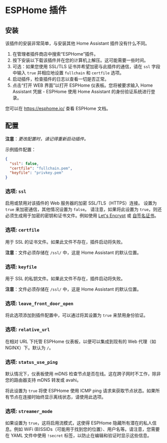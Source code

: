 # ESPHome 插件
## 安装

该插件的安装非常简单，与安装其他 Home Assistant 插件没有什么不同。

1. 在管理者插件商店中搜索“ESPHome”插件。
2. 按下安装以下载该插件并在您的计算机上解压。这可能需要一些时间。
3. 可选：如果您使用 SSL/TLS 证书并希望加密与此插件的通信，请在 `ssl` 字段中输入 `true` 并相应地设置 `fullchain` 和 `certfile` 选项。
4. 启动插件，检查插件的日志以查看一切是否正常。
5. 点击“打开 WEB 界面”以打开 ESPHome 仪表板。您将被要求输入 Home Assistant 凭据 - ESPHome 使用 Home Assistant 的身份验证系统进行登录。

您可以在 https://esphome.io/ 查看 ESPHome 文档。

## 配置

**注意**：_更改配置时，请记得重新启动插件。_

示例插件配置：

```json
{
  "ssl": false,
  "certfile": "fullchain.pem",
  "keyfile": "privkey.pem"
}
```

### 选项: `ssl`

启用或禁用对该插件的 Web 服务器的加密 SSL/TLS（HTTPS）连接。
设置为 `true` 来加密通信，其他情况设置为 `false`。
请注意，如果将此设置为 `true`，则还必须生成用于加密的密钥和证书文件。例如使用 [Let's Encrypt](https://www.home-assistant.io/addons/lets_encrypt/) 或 [自签名证书](https://www.home-assistant.io/docs/ecosystem/certificates/tls_self_signed_certificate/)。

### 选项: `certfile`

用于 SSL 的证书文件。如果此文件不存在，插件启动将失败。

**注意**：文件必须存储在 `/ssl/` 中，这是 Home Assistant 的默认位置。

### 选项: `keyfile`

用于 SSL 的私钥文件。如果此文件不存在，插件启动将失败。

**注意**：文件必须存储在 `/ssl/` 中，这是 Home Assistant 的默认位置。

### 选项: `leave_front_door_open`

将此选项添加到插件配置中，可以通过将其设置为 `true` 来禁用身份验证。

### 选项: `relative_url`

在相对 URL 下托管 ESPHome 仪表板，以便可以集成到现有的 Web 代理（如 NGINX）下。默认为 `/`。

### 选项: `status_use_ping`

默认情况下，仪表板使用 mDNS 检查节点是否在线。这在跨子网时不工作，除非您的路由器支持 mDNS 转发或 avahi。

将此设置为 `true` 将使 ESPHome 使用 ICMP ping 请求来获取节点状态。如果所有节点在连接时始终显示离线状态，请使用此选项。

### 选项: `streamer_mode`

如果设置为 `true`，这将启用流模式，这使得 ESPHome 隐藏所有潜在的私人信息。例如 WiFi (B)SSIDs（可能用于找到您的位置）、用户名等。请注意，您需要在 YAML 文件中使用 `!secret` 标签，以防止在编辑和验证时显示这些信息。